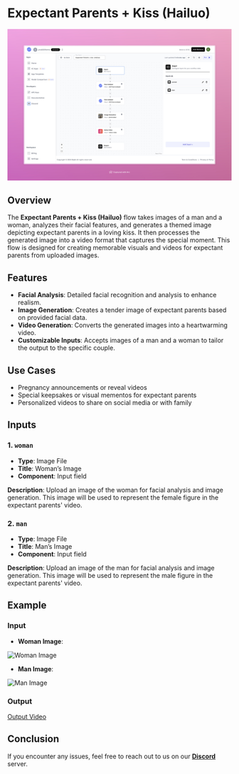 # Expectant Parents + Kiss (Hailuo)

<img src="images/expectant-parents-kiss-hailuo-full.jpeg" alt="Expectant Parents + Kiss (Hailuo)" />

## Overview

The **Expectant Parents + Kiss (Hailuo)** flow takes images of a man and a woman, analyzes their facial features, and generates a themed image depicting expectant parents in a loving kiss. It then processes the generated image into a video format that captures the special moment. This flow is designed for creating memorable visuals and videos for expectant parents from uploaded images.

## Features

- **Facial Analysis**: Detailed facial recognition and analysis to enhance realism.
- **Image Generation**: Creates a tender image of expectant parents based on provided facial data.
- **Video Generation**: Converts the generated images into a heartwarming video.
- **Customizable Inputs**: Accepts images of a man and a woman to tailor the output to the specific couple.

## Use Cases

- Pregnancy announcements or reveal videos
- Special keepsakes or visual mementos for expectant parents
- Personalized videos to share on social media or with family

## Inputs

### 1. `woman`
- **Type**: Image File
- **Title**: Woman’s Image
- **Component**: Input field

**Description**: Upload an image of the woman for facial analysis and image generation. This image will be used to represent the female figure in the expectant parents' video.

### 2. `man`
- **Type**: Image File
- **Title**: Man’s Image
- **Component**: Input field

**Description**: Upload an image of the man for facial analysis and image generation. This image will be used to represent the male figure in the expectant parents' video.

## Example

### Input
- **Woman Image**:

 <img src="https://storage.googleapis.com/magicpoint/models/women.png" alt="Woman Image" width="300">

- **Man Image**:

<img src="https://storage.googleapis.com/magicpoint/models/man.png" alt="Man Image" width="300">

### Output

[Output Video](https://storage.googleapis.com/magicpoint/github-outputs/expectant-parents-kiss-hailuo-github-output.mp4)

## Conclusion

If you encounter any issues, feel free to reach out to us on our <b><a href="https://discord.com/invite/yzZD4ZxBPt" target="_blank">Discord</a></b> server.
